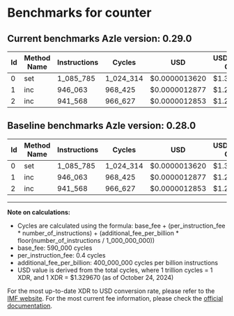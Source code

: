 # Benchmarks for counter

## Current benchmarks Azle version: 0.29.0

| Id  | Method Name | Instructions | Cycles    | USD           | USD/Million Calls | Change                     |
| --- | ----------- | ------------ | --------- | ------------- | ----------------- | -------------------------- |
| 0   | set         | 1_085_785    | 1_024_314 | $0.0000013620 | $1.36             | <font color="red">0</font> |
| 1   | inc         | 946_063      | 968_425   | $0.0000012877 | $1.28             | <font color="red">0</font> |
| 2   | inc         | 941_568      | 966_627   | $0.0000012853 | $1.28             | <font color="red">0</font> |

## Baseline benchmarks Azle version: 0.28.0

| Id  | Method Name | Instructions | Cycles    | USD           | USD/Million Calls |
| --- | ----------- | ------------ | --------- | ------------- | ----------------- |
| 0   | set         | 1_085_785    | 1_024_314 | $0.0000013620 | $1.36             |
| 1   | inc         | 946_063      | 968_425   | $0.0000012877 | $1.28             |
| 2   | inc         | 941_568      | 966_627   | $0.0000012853 | $1.28             |

---

**Note on calculations:**

- Cycles are calculated using the formula: base_fee + (per_instruction_fee \* number_of_instructions) + (additional_fee_per_billion \* floor(number_of_instructions / 1_000_000_000))
- base_fee: 590_000 cycles
- per_instruction_fee: 0.4 cycles
- additional_fee_per_billion: 400_000_000 cycles per billion instructions
- USD value is derived from the total cycles, where 1 trillion cycles = 1 XDR, and 1 XDR = $1.329670 (as of October 24, 2024)

For the most up-to-date XDR to USD conversion rate, please refer to the [IMF website](https://www.imf.org/external/np/fin/data/rms_sdrv.aspx).
For the most current fee information, please check the [official documentation](https://internetcomputer.org/docs/current/developer-docs/gas-cost#execution).
